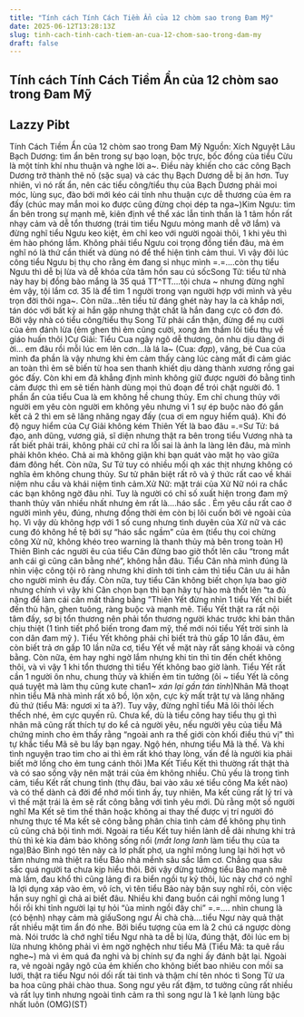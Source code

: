 ```yaml
---
title: "Tính cách Tính Cách Tiềm Ẩn của 12 chòm sao trong Đam Mỹ"
date: 2025-06-12T13:28:13Z
slug: tinh-cach-tinh-cach-tiem-an-cua-12-chom-sao-trong-dam-my
draft: false
---
```


## Tính cách Tính Cách Tiềm Ẩn của 12 chòm sao trong Đam Mỹ

## Lazzy Pibt

​Tính Cách Tiềm Ẩn của 12 chòm sao trong Đam Mỹ​ ​Nguồn: Xích Nguyệt Lâu​​Bạch Dương: tìm ẩn bên trong sự bạo loạn, bộc trực, bốc đồng của tiểu Cừu là một tính khí nhu thuận và nghe lời a~. Điều này khiến cho các công Bạch Dương trở thành thê nô (sặc sụa) và các thụ Bạch Dương dễ bị ăn hơn. Tuy nhiên, vì nó rất ẩn, nên các tiểu công/tiểu thụ của Bạch Dương phải moi móc, lùng sục, đào bới mới kéo cái tính nhu thuận cực dễ thương của ẻm ra đấy (chúc may mắn  moi ko được cũng đừng chọi dép ta nga~)​​Kim Ngưu: tìm ẩn bên trong sự mạnh mẽ, kiên định về thể xác lẫn tinh thần là 1 tâm hồn rất nhạy cảm và dễ tổn thương (trái tim tiểu Ngưu mỏng manh dễ vỡ lắm) và đừng nghĩ tiểu Ngưu keo kiệt, ẻm chỉ keo với người ngoài thôi, 1 khi yêu thì ẻm hào phóng lắm. Không phải tiểu Ngưu coi trọng đồng tiền đâu, mà ẻm nghĩ nó là thứ cần thiết và dùng nó để thể hiện tình cảm thui. Vì vậy đôi lúc công tiểu Ngưu bị thụ cho rằng ẻm đang sỉ nhục mình =.=….còn thụ tiểu Ngưu thì dễ bị lừa và dễ khóa cửa tâm hồn sau cú sốc​​Song Tử: tiểu tử nhà này hay bị đồng bào mắng là 35 quá TT^TT….tội chưa ~ nhưng đừng nghĩ ẻm vậy, tội lắm cơ. 35 là để tìm 1 người trong vạn người hợp với mình và yêu trọn đời thôi nga~. Còn nữa…tên tiểu tử đáng ghét này hay la cà khắp nơi, tán dóc với bất kỳ ai hắn gặp nhưng thật chất là hắn đang cực cô đơn đó. Bởi vậy nhà có tiểu công/tiểu thụ Song Tử phải cẩn thận, đừng để nụ cười của ẻm đánh lừa (ẻm ghen thì ẻm cũng cười, xong âm thầm lôi tiểu thụ về giáo huấn thôi )​​Cự Giải: Tiểu Cua ngây ngô dễ thương, ôn nhu dịu dàng ới ời… em đâu rồi mỗi lúc em lên cơn…là lá la~ (Cua: *đạp*), vâng, bé Cua của mình đa phần là vậy nhưng khi ẻm cảm thấy càng lúc càng mất đi cảm giác an toàn thì ẻm sẽ biến từ hoa sen thanh khiết dịu dàng thành xương rồng gai góc đấy. Còn khi em đã khẳng định mình không giữ được người đó bằng tình cảm được thì em sẽ tiến hành dùng mọi thủ đoạn để trói chặt người đó. 1 phần ẩn của tiểu Cua là em không hề chung thủy. Em chỉ chung thủy với người em yêu còn người em không yêu nhưng vì 1 sự ép buộc nào đó gắn kết cả 2 thì em sẽ lăng nhăng ngay đấy  (cua ơi em nguy hiểm quá). Khi đó độ nguy hiểm của Cự Giải không kém Thiên Yết là bao đâu =.=​​Sư Tử: bá đạo, anh dũng, vương giả, sĩ diện nhưng thật ra bên trong tiểu Vương nhà ta rất biết phải trái, không phải cứ chỉ ra lỗi sai là ảnh la làng lên đâu, mà mình phải khôn khéo. Chả ai mà không giận khi bạn quát vào mặt họ vào giữa đám đông hết. Còn nữa, Sư Tử tuy có nhiều mối qh xác thịt nhưng không có nghĩa ẻm không chung thủy. Sư tử phân biệt rất rõ và ý thức rất cao về khái niệm nhu cầu và khái niệm tình cảm.​​Xử Nữ: mặt trái của Xử Nữ nói ra chắc các bạn không ngờ đâu nhỉ. Tuy là người có chỉ số xuất hiện trong đam mỹ thanh thủy văn nhiều nhất nhưng ẻm rất là….háo sắc . Ẻm yêu cầu rất cao ở người mình yêu, đúng, nhưng đồng thời ẻm còn bị lôi cuốn bởi vẻ ngoài của họ. Vì vậy dù không hợp với 1 số cung nhưng tình duyên của Xử nữ và các cung đó không hề tệ bởi sự “háo sắc ngầm” của ẻm (tiểu thụ coi chừng công Xử nữ, không khéo treo warning là thanh thủy mà bên trong toàn H)​​Thiên Bình các người êu của tiểu Cân đừng bao giờ thốt lên câu “trong mắt anh cái gì cũng cân bằng nhé”, không hẳn đâu. Tiểu Cân nhà mình đúng là nhìn việc công tội rõ ràng nhưng khi dính tới tình cảm thì tiểu Cân ưu ái hẳn cho người mình êu đấy. Còn nữa, tuy tiểu Cân không biết chọn lựa bao giờ nhưng chính vì vậy khi Cân chọn bạn thì bạn hãy tự hào mà thốt lên “ta đủ nặng để làm cái cân mất thăng bằng ”​​Thiên Yết đừng nhìn 1 tiểu Yết chỉ biết đến thù hận, ghen tuông, ràng buộc và mạnh mẽ. Tiểu Yết thật ra rất nội tâm đấy, sợ bị tổn thương nên phải tổn thương người khác trước khi bản thân chịu thiệt (1 tình tiết phổ biến trong đam mỹ, thế mới nói tiểu Yết trời sinh là con dân đam mỹ ). Tiểu Yết không phải chỉ biết trả thù gấp 10 lần đâu, ẻm còn biết trả ơn gấp 10 lần nữa cơ, tiểu Yết về mặt này rất sảng khoái và công bằng. Còn nữa, ẻm hay nghi ngờ lắm nhưng khi tin thì tin đến chết không thôi, và vì vậy 1 khi tổn thương thì tiểu Yết không bao giờ lành. Tiểu Yết rất cần 1 người ôn nhu, chung thủy và khiến ẻm tin tưởng (ôi ~ tiểu Yết là công quá tuyệt mà làm thụ cũng kute chan1~ *xán lại gần tán tỉnh*)​​Nhân Mã thoạt nhìn tiểu Mã nhà mình rất xô bồ, lộn xộn, cực kỳ mất trật tự và lăng nhăng đủ thứ (tiểu Mã: ngươi xỉ ta à?). Tuy vậy, đừng nghĩ tiểu Mã lôi thôi lếch thếch nhé, ẻm cực quyến rũ. Chưa kể, dù là tiểu công hay tiểu thụ gì thì nhân mã cũng rất thích tự do kể cả người yêu, nếu người yêu của tiểu Mã chứng minh cho ẻm thấy rằng “ngoài anh ra thế giới còn khối điều thú vị” thì tự khắc tiểu Mã sẽ bu lấy bạn ngay. Ngộ hén, nhưng tiểu Mã là thế. Và khi tình nguyện trao tim cho ai thì ẻm rất khó thay lòng, vấn đề là người kia phải biết mở lồng cho ẻm tung cánh thôi )​​Ma Kết Tiểu Kết thì thường rất thật thà và có sao sống vậy nên mặt trái của ẻm không nhiều. Chủ yếu là trong tình cảm, tiểu Kết rất chung tình (thụ đâu, bai vào xâu xé tiểu công Ma kết nào) và có thể dành cả đời để nhớ mối tình ấy, tuy nhiên, Ma kết cũng rất lý trí và vì thế mặt trái là ẻm sẽ rất công bằng với tình yêu mới. Dù rằng một số người nghĩ Ma Kết sẽ tìm thế thân hoặc không ai thay thế được vị trí người đó nhưng thực tế Ma kết sẽ công bằng phân chia tình cảm để không phụ tình cũ cũng chả bội tình mới. Ngoài ra tiểu Kết tuy hiền lành dễ dãi nhưng khi trả thù thì kẻ kia đảm bảo không sống nổi (*mắt long lanh* làm tiểu thụ của ta nga)​​Bảo Bình ngó tên này cà lơ phất phơ, ưa nghĩ mông lung lại hời hợt vô tâm nhưng mà thiệt ra tiểu Bảo nhà mềnh sâu sắc lắm cơ. Chẳng qua sâu sắc quá người ta chưa kịp hiểu thôi. Bởi vậy đừng tưởng tiểu Bảo mạnh mẽ mà lầm, đau khổ thì cũng lảng đi ra biển ngồi tự kỷ thôi, lúc này chớ có nghĩ là lợi dụng xáp vào ẻm, vô ích, vì tên tiểu Bảo này bận suy nghĩ rồi, còn việc hắn suy nghĩ gì chả ai biết đâu. Nhiều khi đang buồn cái nghĩ mông lung 1 hồi rồi khi tỉnh người lại tự hỏi “ủa mình ngồi đây chi” =.=…. nhìn chung là (có bệnh) nhạy cảm mà giấu​​Song ngư Ái chà chà….tiểu Ngư này quả thật rất nhiều mặt tìm ẩn đó nhe. Bởi biểu tượng của em là 2 chú cá ngược dòng mà. Nói trước là chớ nghĩ tiểu Ngư nhà ta dễ bị lừa, đúng thật, đôi lúc em bị lừa nhưng không phải vì ẻm ngờ nghệch như tiểu Mã (Tiểu Mã: ta quê rầu nghe~) mà vì ẻm quá đa nghi và bị chính sự đa nghi ấy đánh bật lại. Ngoài ra, vẻ ngoài ngây ngô của ẻm khiến cho không biết bao nhiêu con mồi sa lưới, thật ra tiểu Ngư nói dối rất tài tình và thậm chí tên nhóc tì Song Tử ưa ba hoa cũng phải chào thua. Song ngư yêu rất đậm, tơ tưởng cũng rất nhiều và rất lụy tình nhưng ngoài tình cảm ra thì song ngư là 1 kẻ lạnh lùng bậc nhất luôn (OMG)​​​(ST)​